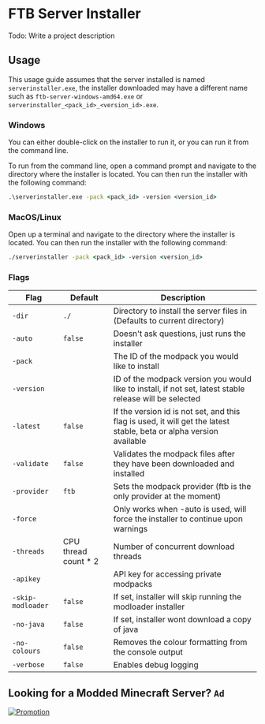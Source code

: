 # FTB Server Installer

Todo: Write a project description

## Usage

This usage guide assumes that the server installed is named `serverinstaller.exe`, the installer downloaded may have a different name such as `ftb-server-windows-amd64.exe` or `serverinstaller_<pack_id>_<version_id>.exe`.

### Windows

You can either double-click on the installer to run it, or you can run it from the command line.

To run from the command line, open a command prompt and navigate to the directory where the installer is located. You can then run the installer with the following command:

```cmd
.\serverinstaller.exe -pack <pack_id> -version <version_id>
```

### MacOS/Linux

Open up a terminal and navigate to the directory where the installer is located. You can then run the installer with the following command:

```cmd
./serverinstaller -pack <pack_id> -version <version_id>
```

### Flags

| Flag              | Default              | Description                                                                                                         |
|-------------------|----------------------|---------------------------------------------------------------------------------------------------------------------|
| `-dir`            | `./`                 | Directory to install the server files in (Defaults to current directory)                                            |
| `-auto`           | `false`              | Doesn't ask questions, just runs the installer                                                                      |
| `-pack`           |                      | The ID of the modpack you would like to install                                                                     |
| `-version`        |                      | ID of the modpack version you would like to install, if not set, latest stable release will be selected             |
| `-latest`         | `false`              | If the version id is not set, and this flag is used, it will get the latest stable, beta or alpha version available |
| `-validate`       | `false`              | Validates the modpack files after they have been downloaded and installed                                           |
| `-provider`       | `ftb`                | Sets the modpack provider (ftb is the only provider at the moment)                                                  |
| `-force`          |                      | Only works when -auto is used, will force the installer to continue upon warnings                                   |
| `-threads`        | CPU thread count * 2 | Number of concurrent download threads                                                                               |
| `-apikey`         |                      | API key for accessing private modpacks                                                                              |
| `-skip-modloader` | `false`              | If set, installer will skip running the modloader installer                                                         |
| `-no-java`        | `false`              | If set, installer wont download a copy of java                                                                      |
| `-no-colours`     | `false`              | Removes the colour formatting from the console output                                                               |
| `-verbose`        | `false`              | Enables debug logging                                                                                               |

## Looking for a Modded Minecraft Server? `Ad`

[![Promotion](https://cdn.feed-the-beast.com/assets/promo/ftb-bh-promo-large.png)](https://bisecthosting.com/ftb)
